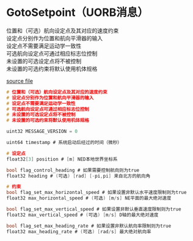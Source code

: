 # GotoSetpoint（UORB消息）

位置和（可选）航向设定点及其对应的速度约束  
设定点分别作为位置和航向平滑器的输入  
设定点不需要满足运动学一致性  
可选航向设定点可通过相应标志位控制  
未设置的可选设定点将不被控制  
未设置的可选约束将默认使用机体规格

[source file](https://github.com/PX4/PX4-Autopilot/blob/main/msg/versioned/GotoSetpoint.msg)

```c
# 位置和（可选）航向设定点及其对应的速度约束
# 设定点分别作为位置和航向平滑器的输入
# 设定点不需要满足运动学一致性
# 可选航向设定点可通过相应标志位控制
# 未设置的可选设定点将不被控制
# 未设置的可选约束将默认使用机体规格

uint32 MESSAGE_VERSION = 0

uint64 timestamp # 系统启动后经过的时间（微秒）

# 设定点
float32[3] position # [m] NED本地世界坐标系

bool flag_control_heading # 如果需要控制航向则为true
float32 heading # (可选) [rad] [-pi,pi] 来自北方的航向角

# 约束
bool flag_set_max_horizontal_speed # 如果设置非默认水平速度限制则为true
float32 max_horizontal_speed # (可选) [m/s] NE平面的最大绝对速度

bool flag_set_max_vertical_speed # 如果设置非默认垂直速度限制则为true
float32 max_vertical_speed # (可选) [m/s] D轴的最大绝对速度

bool flag_set_max_heading_rate # 如果设置非默认航向率限制则为true
float32 max_heading_rate # (可选) [rad/s] 最大绝对航向率
```